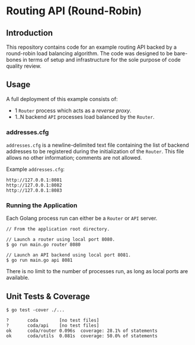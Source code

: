 # Routing API (Round-Robin)

## Introduction
This repository contains code for an example routing API backed by a round-robin load balancing algorithm. The code was designed to be bare-bones in terms of setup and infrastructure for the sole purpose of code quality review.

## Usage
A full deployment of this example consists of:
- 1 `Router` process which acts as a _reverse proxy_.
- 1..N backend `API` processes load balanced by the `Router`.

### addresses.cfg
`addresses.cfg` is a newline-delimited text file containing the list of backend addresses to be registered during the initialization of the `Router`. This file allows no other information; comments are not allowed.

Example `addresses.cfg`:
```
http://127.0.0.1:8081
http://127.0.0.1:8082
http://127.0.0.1:8083
```

### Running the Application
Each Golang process run can either be a `Router` or `API` server.

```golang
// From the application root directory.

// Launch a router using local port 8080.
$ go run main.go router 8080

// Launch an API backend using local port 8081.
$ go run main.go api 8081
```

There is no limit to the number of processes run, as long as local ports are available.

## Unit Tests & Coverage
```golang
$ go test -cover ./...

?   	coda		[no test files]
?   	coda/api	[no test files]
ok  	coda/router	0.096s	coverage: 28.1% of statements
ok  	coda/utils	0.081s	coverage: 50.0% of statements
```

